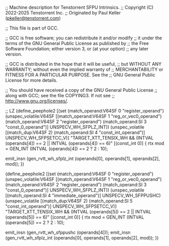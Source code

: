 ;; Machine description for Tenstorrent SFPU Intrinsics.
;; Copyright (C) 2022-2025 Tenstorrent Inc.
;; Originated by Paul Keller (pkeller@tenstorrent.com)

;; This file is part of GCC.

;; GCC is free software; you can redistribute it and/or modify
;; it under the terms of the GNU General Public License as published by
;; the Free Software Foundation; either version 3, or (at your option)
;; any later version.

;; GCC is distributed in the hope that it will be useful,
;; but WITHOUT ANY WARRANTY; without even the implied warranty of
;; MERCHANTABILITY or FITNESS FOR A PARTICULAR PURPOSE.  See the
;; GNU General Public License for more details.

;; You should have received a copy of the GNU General Public License
;; along with GCC; see the file COPYING3.  If not see
;; <http://www.gnu.org/licenses/>.


;; LZ
(define_peephole2
  [(set (match_operand:V64SF 0 "register_operand")
        (unspec_volatile:V64SF [(match_operand:V64SF 1 "reg_or_vec0_operand")
                                (match_operand:V64SF 2 "register_operand")
                                (match_operand:SI    3 "const_0_operand")] UNSPECV_WH_SFPLZ_INT))
   (unspec_volatile [(match_dup:V64SF     2)
                     (match_operand:SI    4 "const_int_operand")] UNSPECV_WH_SFPSETCC_V)]
  "TARGET_XTT_TENSIX_WH && (INTVAL (operands[4]) == 2 || INTVAL (operands[4]) == 6)"
  [(const_int 0)]
{
  rtx mod = GEN_INT (INTVAL (operands[4]) == 2 ? 2 : 10);

  emit_insn (gen_rvtt_wh_sfplz_int (operands[0], operands[1], operands[2], mod));
})

(define_peephole2
  [(set (match_operand:V64SF 0 "register_operand")
        (unspec_volatile:V64SF [(match_operand:V64SF 1 "reg_or_vec0_operand")
                                (match_operand:V64SF 2 "register_operand")
                                (match_operand:SI    3 "const_0_operand")] UNSPECV_WH_SFPLZ_INT))
   (unspec_volatile [(match_operand:SI    4 "immediate_operand")] UNSPECV_WH_SFPPUSHC)
   (unspec_volatile [(match_dup:V64SF     2)
                     (match_operand:SI    5 "const_int_operand")] UNSPECV_WH_SFPSETCC_V)]
  "TARGET_XTT_TENSIX_WH && (INTVAL (operands[5]) == 2 || INTVAL (operands[5]) == 6)"
  [(const_int 0)]
{
  rtx mod = GEN_INT (INTVAL (operands[5]) == 2 ? 2 : 10);

  emit_insn (gen_rvtt_wh_sfppushc (operands[4]));
  emit_insn (gen_rvtt_wh_sfplz_int (operands[0], operands[1], operands[2], mod));
})
